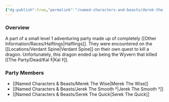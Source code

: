 ```yaml
---
{"dg-publish":true,"permalink":"/named-characters-and-beasts/derek-the-brave/","tags":["NPC"],"updated":"2025-03-01T21:15:18.730+00:00"}
---
```



### Overview
A part of a small level 1 adventuring party made up of completely [[Other Information/Races/Halflings\|Halflings]]. They were encountered on the [[Locations/Verdant Spine\|Verdant Spine]] on their own quest to kill a dragon. Unfortunately, this dragon ended up being the Wyvern that killed [[The Party/Dead/Kal ‡\|Kal ‡]]. 

### Party Members 
- [[Named Characters & Beasts/Merek The Wise\|Merek The Wise]]
- [[Named Characters & Beasts/Jerek The Smooth †\|Jerek The Smooth †]]
- [[Named Characters & Beasts/Serek The Quick\|Serek The Quick]]
